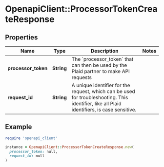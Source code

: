 # OpenapiClient::ProcessorTokenCreateResponse

## Properties

| Name | Type | Description | Notes |
| ---- | ---- | ----------- | ----- |
| **processor_token** | **String** | The &#x60;processor_token&#x60; that can then be used by the Plaid partner to make API requests |  |
| **request_id** | **String** | A unique identifier for the request, which can be used for troubleshooting. This identifier, like all Plaid identifiers, is case sensitive. |  |

## Example

```ruby
require 'openapi_client'

instance = OpenapiClient::ProcessorTokenCreateResponse.new(
  processor_token: null,
  request_id: null
)
```

